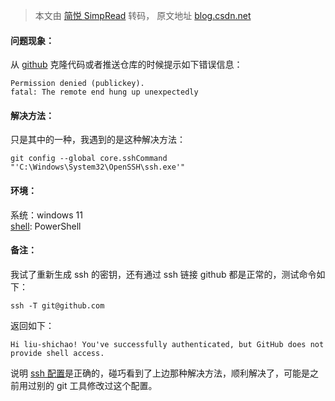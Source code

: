 > 本文由 [简悦 SimpRead](http://ksria.com/simpread/) 转码， 原文地址 [blog.csdn.net](https://blog.csdn.net/YanDabbs/article/details/139991444?ops_request_misc=%257B%2522request%255Fid%2522%253A%2522165ac6390177c6b06c6fc8f0ef14b640%2522%252C%2522scm%2522%253A%252220140713.130102334.pc%255Fall.%2522%257D&request_id=165ac6390177c6b06c6fc8f0ef14b640&biz_id=0&utm_medium=distribute.pc_search_result.none-task-blog-2~all~first_rank_ecpm_v1~rank_v31_ecpm-1-139991444-null-null.142^v101^control&utm_term=Permission%20denied%20%28publickey%29%20%20github%E8%A7%A3%E5%86%B3%E5%8A%9E%E6%B3%95&spm=1018.2226.3001.4187)

#### 问题现象：

从 [github](https://so.csdn.net/so/search?q=github&spm=1001.2101.3001.7020) 克隆代码或者推送仓库的时候提示如下错误信息：

```
Permission denied (publickey).
fatal: The remote end hung up unexpectedly

```

#### 解决方法：

只是其中的一种，我遇到的是这种解决方法：

```
git config --global core.sshCommand "'C:\Windows\System32\OpenSSH\ssh.exe'"

```

#### 环境：

系统：windows 11  
[shell](https://so.csdn.net/so/search?q=shell&spm=1001.2101.3001.7020): PowerShell

#### 备注：

我试了重新生成 ssh 的密钥，还有通过 ssh 链接 github 都是正常的，测试命令如下：

```
ssh -T git@github.com

```

返回如下：

```
Hi liu-shichao! You've successfully authenticated, but GitHub does not provide shell access.

```

说明 [ssh 配置](https://so.csdn.net/so/search?q=ssh%20%E9%85%8D%E7%BD%AE&spm=1001.2101.3001.7020)是正确的，碰巧看到了上边那种解决方法，顺利解决了，可能是之前用过别的 git 工具修改过这个配置。